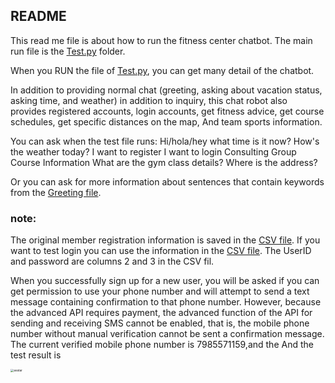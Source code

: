 ## README

This read me file is about how to run the fitness center chatbot.
The main run file is the [Test.py](https://github.coventry.ac.uk/liaoy19/fitnessCenterChatBot/blob/master/project/liaoy19/Test.py) folder.

When you RUN the file of [Test.py](https://github.coventry.ac.uk/liaoy19/fitnessCenterChatBot/blob/master/project/liaoy19/Test.py), you can get many detail of the chatbot.

In addition to providing normal chat (greeting, asking about vacation status, asking time, and weather) in addition to inquiry, this chat robot also provides registered accounts, login accounts, get fitness advice, get course schedules, get specific distances on the map, And team sports information.

You can ask when the test file runs:
Hi/hola/hey
what time is it now?
How's the weather today?
I want to register
I want to login
Consulting Group Course Information
What are the gym class details?
Where is the address?

Or you can ask for more information about sentences that contain keywords from the [Greeting file](https://github.coventry.ac.uk/liaoy19/fitnessCenterChatBot/blob/master/project/liaoy19/Greeting.py).

### note:

The original member registration information is saved in the  [CSV file](https://github.coventry.ac.uk/liaoy19/fitnessCenterChatBot/blob/master/project/liaoy19/marks_test.csv). If you want to test login you can use the information in the [CSV file](https://github.coventry.ac.uk/liaoy19/fitnessCenterChatBot/blob/master/project/liaoy19/marks_test.csv). The UserID and password are columns 2 and 3 in the CSV fil.

When you successfully sign up for a new user, you will be asked if you can get permission to use your phone number and will attempt to send a text message containing confirmation to that phone number. However, because the advanced API requires payment, the advanced function of the API for sending and receiving SMS cannot be enabled, that is, the mobile phone number without manual verification cannot be sent a confirmation message. The current verified mobile phone number is 7985571159,and the And the test result is

<img src="https://github.coventry.ac.uk/liaoy19/MyCode/blob/master/ChatBotPortfolios/ChatBotPortfoliosPictures/WechatIMG2.jpeg" alt="avatar" style="zoom: 33%;"/>

